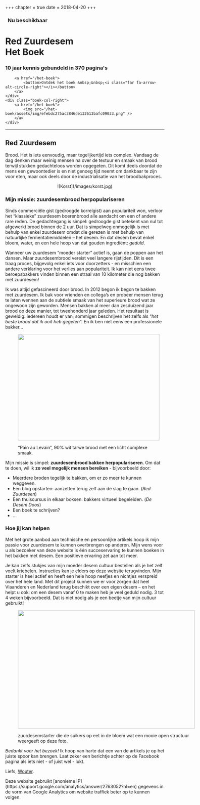+++
chapter = true
date = 2018-04-20
+++

### <i class="fas fa-angle-double-left" style="color: lightgrey;"></i>&nbsp; Nu beschikbaar &nbsp;<i class="fas fa-angle-double-right" style="color: lightgrey;"></i>

<div class="boek-row">
    <div class="boek-col-left">
        <h1>Red Zuurdesem<br/> Het Boek</h1>
        <h3>10 jaar kennis gebundeld in 370 pagina's</h3>
        
        <a href="/het-boek">
            <button>Ontdek het boek &nbsp;&nbsp;<i class="far fa-arrow-alt-circle-right"></i></button>
        </a>
    </div>
    <div class="boek-col-right">
        <a href="/het-boek">
            <img src="/het-boek/assets/img/efebdc275ac3846de132613bafc09033.png" />
        </a>
    </div>
</div>

<div style="clear: both;"></div>

---

## Red Zuurdesem

Brood. Het is iets eenvoudig, maar tegelijkertijd iets complex. Vandaag de dag denken maar weinig mensen na over de textuur en smaak van brood terwijl stukken gedachteloos worden opgegeten. Dit komt deels doordat de mens een gewoontedier is en niet genoeg tijd neemt om dankbaar te zijn voor eten, maar ook deels door de industrialisatie van het broodbakproces.

<center>
    ![Korst](/images/korst.jpg)
</center>

### **Mijn missie**: zuurdesembrood herpopulariseren

Sinds commerciële gist (gedroogde korrelgist) aan populariteit won, verloor het &#8220;klassieke&#8221; zuurdesem boerenbrood alle aandacht om een of andere rare reden. De gedachtegang is simpel: gedroogde gist betekent van nul tot afgewerkt brood binnen de 2 uur. Dat is simpelweg onmogelijk is met behulp van enkel zuurdesem omdat die gerezen is met behulp van natuurlijke fermentatiemiddelen &#8211; het desem. En dat desem bevat enkel bloem, water, en een hele hoop van dat gouden ingrediënt: _geduld_.

Wanneer uw zuurdesem &#8220;moeder starter&#8221; actief is, gaan de poppen aan het dansen. Maar zuurdesembrood vereist veel langere rijstijden. Dit is een traag proces, bijgevolg enkel iets voor doorzetters - en misschien een andere verklaring voor het verlies aan populariteit. Ik kan niet eens twee beroepsbakkers vinden binnen een straal van 10 kilometer die nog bakken met zuurdesem!

Ik was altijd gefascineerd door brood. In 2012 begon ik begon te bakken met zuurdesem. Ik bak voor vrienden en collega&#8217;s en probeer mensen terug te laten wennen aan de subtiele smaak van het superieure brood wat ze ongewoon zijn geworden. Mensen bakken al meer dan zesduizend jaar brood op deze manier, tot tweehonderd jaar geleden. Het resultaat is geweldig: iedereen houdt er van, sommigen beschrijven het zelfs als &#8220;_het beste brood dat ik ooit heb gegeten_&#8221;. En ik ben niet eens een professionele bakker&#8230;<figure id="attachment_79" style="width: 448px" class="wp-caption aligncenter">

[<img class=" wp-image-79 " title="Pain au Levain" src="https://redzuurdesem.be/wp-content/uploads/2012/06/photo-full.jpg" alt="" width="448" height="336" srcset="https://redzuurdesem.be/wp-content/uploads/2012/06/photo-full.jpg 560w, https://redzuurdesem.be/wp-content/uploads/2012/06/photo-full-300x225.jpg 300w" sizes="(max-width: 448px) 100vw, 448px" />][2]<figcaption class="wp-caption-text">&#8220;Pain au Levain&#8221;, 90% wit tarwe brood met een licht complexe smaak.</figcaption></figure> 

Mijn missie is simpel: **zuurdesembrood bakken herpopulariseren**. Om dat te doen, wil ik **zo veel mogelijk mensen bereiken** - bijvoorbeeld door:

- Meerdere broden tegelijk te bakken, om er zo meer te kunnen weggeven.
- Een blog opstarten: aanzetten terug zelf aan de slag te gaan. (_Red Zuurdesen_)
- Een thuiscursus in elkaar boksen: bakkers virtueel begeleiden. (_De Desem Doos_)
- Een boek te schrijven?
- ...

### Hoe **jij kan helpen**

Met het grote aanbod aan technische en persoonlijke artikels hoop ik mijn passie voor zuurdesem te kunnen overbrengen op anderen. Mijn wens voor u als bezoeker van deze website is één succeservaring te kunnen boeken in het bakken met desem. Een positieve ervaring zet aan tot meer.

Je kan zelfs stukjes van mijn moeder desem cultuur bestellen als je het zelf voelt kriebelen. Instructies kan je elders op deze website terugvinden. Mijn starter is heel actief en heeft een hele hoop neefjes en nichtjes verspreid over het hele land. Met dit project kunnen we er voor zorgen dat heel Vlaanderen en Nederland terug beschikt over een eigen desem &#8211; en het helpt u ook: om een desem vanaf 0 te maken heb je veel geduld nodig. 3 tot 4 weken bijvoorbeeld. Dat is niet nodig als je een beetje van mijn cultuur gebruikt!<figure id="attachment_81" style="width: 560px" class="wp-caption aligncenter">

[<img class=" wp-image-81 " title="Sourdough starter chewing on sugar" src="https://redzuurdesem.be/wp-content/uploads/2012/06/16118a75dafdc72174fc6ca3a2d545b1_large.jpg" alt="" width="560" height="374" srcset="https://redzuurdesem.be/wp-content/uploads/2012/06/16118a75dafdc72174fc6ca3a2d545b1_large.jpg 700w, https://redzuurdesem.be/wp-content/uploads/2012/06/16118a75dafdc72174fc6ca3a2d545b1_large-300x200.jpg 300w" sizes="(max-width: 560px) 100vw, 560px" />][3]<figcaption class="wp-caption-text">zuurdesemstarter die de suikers op eet in de bloem wat een mooie open structuur weergeeft op deze foto.</figcaption></figure> 


_Bedankt voor het bezoek!_ Ik hoop van harte dat een van de artikels je op het juiste spoor kan brengen. Laat zeker een berichtje achter op de Facebook pagina als iets niet - of juist wel - lukt.

Liefs, [Wouter](/about).


<span class="wp-caption-text">
Deze website gebruikt [anonieme IP](https://support.google.com/analytics/answer/2763052?hl=en) gegevens in de vorm van Google Analytics om website traffiek beter op te kunnen volgen. 
</span>

 [1]: https://redzuurdesem.be/wp-content/uploads/2012/06/693ef7d02022750cb1a7dae6eb7d1cf5_large.jpg
 [2]: https://redzuurdesem.be/wp-content/uploads/2012/06/photo-full.jpg
 [3]: https://redzuurdesem.be/wp-content/uploads/2012/06/16118a75dafdc72174fc6ca3a2d545b1_large.jpg